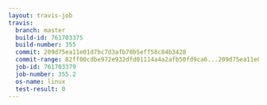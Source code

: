 ```yaml
---
layout: travis-job
travis:
  branch: master
  build-id: 761703375
  build-number: 355
  commit: 209d75ea11e01d7bc7d3afb78b5eff58c84b3428
  commit-range: 82ff00cdbe972e932dfd01114a4a2afb50fd9ca6...209d75ea11e01d7bc7d3afb78b5eff58c84b3428
  job-id: 761703379
  job-number: 355.2
  os-name: linux
  test-result: 0
---
```

